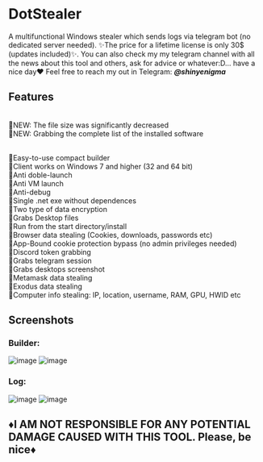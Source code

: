 # DotStealer
A multifunctional Windows stealer which sends logs via telegram bot (no dedicated server needed). ✨The price for a lifetime license is only 30$ (updates included)✨. You can also check my my telegram channel with all the news about this tool and others, ask for advice or whatever:D... have a nice day❤️
Feel free to reach my out in Telegram: **<em>@shinyenigma</em>**
## Features 

<br>🔹NEW: The file size was significantly decreased
<br>🔹NEW: Grabbing the complete list of the installed software

<br>🔸Easy-to-use compact builder
<br>🔸Client works on Windows 7 and higher (32 and 64 bit)
<br>🔸Anti doble-launch
<br>🔸Anti VM launch
<br>🔸Anti-debug
<br>🔸Single .net exe without dependences
<br>🔸Two type of data encryption
<br>🔸Grabs Desktop files
<br>🔸Run from the start directory/install
<br>🔸Browser data stealing (Cookies, downloads, passwords etc)
<br>🔸App-Bound cookie protection bypass (no admin privileges needed)
<br>🔸Discord token grabbing
<br>🔸Grabs telegram session
<br>🔸Grabs desktops screenshot
<br>🔸Metamask data stealing 
<br>🔸Exodus data stealing
<br>🔸Computer info stealing: IP, location, username, RAM, GPU, HWID etc
## Screenshots
### Builder:
![image](https://github.com/user-attachments/assets/dd8140fd-3d6c-405a-8aca-12e1340f4f52)
![image](https://github.com/user-attachments/assets/f48c474b-1e68-4f7d-ba6e-14ad01afdcf4)


### Log:
![image](https://github.com/user-attachments/assets/de98a42c-525c-40bb-9097-e91a56e42b34)
![image](https://github.com/user-attachments/assets/6a4a6e04-c689-4245-82c5-75ad2da3af3c)


## ♦️I AM NOT RESPONSIBLE FOR ANY POTENTIAL DAMAGE CAUSED WITH THIS TOOL. Please, be nice♦️


